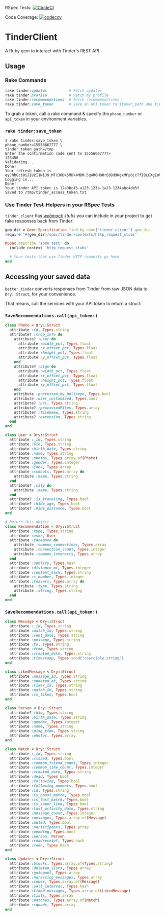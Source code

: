RSpec Tests: [![CircleCI](https://circleci.com/gh/patrickclery/tinder_client.svg?style=svg)](https://circleci.com/gh/patrickclery/tinder_client)

Code Coverage: [![codecov](https://codecov.io/gh/patrickclery/tinder_client/branch/master/graph/badge.svg)](https://codecov.io/gh/patrickclery/tinder_client)

# TinderClient

A Ruby gem to interact with Tinder's REST API.

## Usage

### Rake Commands

```ruby
rake tinder:updates          # Fetch updates
rake tinder:profile          # Fetch my profile
rake tinder:recommendations  # Fetch recommendations
rake tinder:save_token       # Save an API token to $token_path ake tinder:get_updates      # Fetch updates
```

To grab a token, call a rake command & specify the `phone_number` or `api_token` in your environment variables.

### `rake tinder:save_token`

```
$ rake tinder:save_token \
phone_number=15556667777 \
tinder_token_path=/tmp
Enter the confirmation code sent to 15556667777> 
123456
Validating...
Done!
Your refresh token is eyJhbGciOiJIUzI1NiJ9.MTc3ODk5MDk4MDM.5q4R0H08rE0Dd9KgxMPp6jcTfIBLCXgEuVZfC9znJTE
Logging in...
Done!
Your tinder API token is 12a3bc45-a123-123a-1a23-1234abc4de5f
Saved to /tmp/tinder_access_token.txt
```


### Use Tinder Test-Helpers in your RSpec Tests 

`tinder_client` has _[webmock](https://github.com/bblimke/webmock) stubs_ you can include in your project to get fake responses back from Tinder:

```ruby
gem_dir = Gem::Specification.find_by_name("tinder_client").gem_dir
require "#{gem_dir}/spec/tinder/contexts/http_request_stubs"

RSpec.describe 'some test' do
  include_context 'http_request_stubs'

  # Your tests that use Tinder HTTP requests go here
end 
```

## Accessing your saved data

`better_tinder` converts responses from Tinder from raw JSON data to `Dry::Struct`, for your convenience.

That means, call the services with your API token to return a struct:  

### `SaveRecommendations.call(api_token:)`

  ```ruby
  class Photo < Dry::Struct
    attribute :id, Types.string
    attribute? :crop_info do
      attribute? :user do
        attribute :width_pct, Types.float
        attribute :x_offset_pct, Types.float
        attribute :height_pct, Types.float
        attribute :y_offset_pct, Types.float
      end
      attribute? :algo do
        attribute :width_pct, Types.float
        attribute :x_offset_pct, Types.float
        attribute :height_pct, Types.float
        attribute :y_offset_pct, Types.float
      end
      attribute :processed_by_bullseye, Types.bool
      attribute :user_customized, Types.bool
      attribute? :url, Types.string
      attribute? :processedFiles, Types.array
      attribute? :fileName, Types.string
      attribute? :extension, Types.string
    end
  end

  class User < Dry::Struct
    attribute :_id, Types.string
    attribute :bio, Types.string
    attribute :birth_date, Types.string
    attribute :name, Types.string
    attribute :photos, Types.array.of(Photo)
    attribute :gender, Types.integer
    attribute :jobs, Types.array
    attribute :schools, Types.array do
      attribute :name, Types.string
    end
    attribute? :city do
      attribute :name, Types.string
    end
    attribute? :is_traveling, Types.bool
    attribute? :hide_age, Types.bool
    attribute? :hide_distance, Types.bool
  end

  # Return this object
  class Recommendation < Dry::Struct
    attribute :type, Types.string
    attribute :user, User
    attribute :facebook do
      attribute :common_connections, Types.array
      attribute :connection_count, Types.integer
      attribute :common_interests, Types.array
    end
    attribute :spotify, Types.hash
    attribute :distance_mi, Types.integer
    attribute :content_hash, Types.string
    attribute :s_number, Types.integer
    attribute :teasers, Types.array do
      attribute :type, Types.string
      attribute :string, Types.string
    end
  end
  ```


### `SaveRecommendations.call(api_token:)`

  ```ruby
  class Message < Dry::Struct
    attribute :_id, Types.string
    attribute :match_id, Types.string
    attribute :sent_date, Types.string
    attribute :message, Types.string
    attribute :to, Types.string
    attribute :from, Types.string
    attribute :created_date, Types.string
    attribute :timestamp, Types.send('coercible.string')
  end

  class LikedMessage < Dry::Struct
    attribute :message_id, Types.string
    attribute :updated_at, Types.string
    attribute :liker_id, Types.string
    attribute :match_id, Types.string
    attribute :is_liked, Types.bool
  end

  class Person < Dry::Struct
    attribute? :bio, Types.string
    attribute :birth_date, Types.string
    attribute :gender, Types.integer
    attribute :name, Types.string
    attribute :ping_time, Types.string
    attribute :photos, Types.array
  end

  class Match < Dry::Struct
    attribute :_id, Types.string
    attribute :closed, Types.bool
    attribute :common_friend_count, Types.integer
    attribute :common_like_count, Types.integer
    attribute :created_date, Types.string
    attribute :dead, Types.bool
    attribute :following, Types.bool
    attribute :following_moments, Types.bool
    attribute :id, Types.string
    attribute :is_boost_match, Types.bool
    attribute :is_fast_match, Types.bool
    attribute :is_super_like, Types.bool
    attribute :last_activity_date, Types.string
    attribute :message_count, Types.integer
    attribute :messages, Types.array.of(Message)
    attribute :muted, Types.bool
    attribute :participants, Types.array
    attribute :pending, Types.bool
    attribute :person, Person
    attribute :readreceipt, Types.hash
    attribute :seen, Types.hash
  end

  class Updates < Dry::Struct
    attribute :blocks, Types.array.of(Types.string)
    attribute :deleted_lists, Types.array
    attribute :goingout, Types.array
    attribute :harassing_messages, Types.array
    attribute :inbox, Types.array.of(Message)
    attribute :poll_interval, Types.hash
    attribute :liked_messages, Types.array.of(LikedMessage)
    attribute :lists, Types.array
    attribute :matches, Types.array.of(Match)
    attribute :squads, Types.array
  end
  ```

